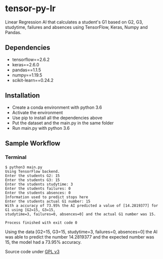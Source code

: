 
# tensor-py-lr
Linear Regression AI that calculates a student's G1 based on G2, G3, studytime, failures and absences using TensorFlow, Keras, Numpy and Pandas.

## Dependencies
- tensorflow==2.6.2
- keras==2.6.0
- pandas==1.1.5
- numpy==1.19.5
- scikit-learn==0.24.2

## Installation
- Create a conda environment with python 3.6
- Activate the environment
- Use pip to install all the dependencies above
- Put the dataset and the main.py in the same folder
- Run main.py with python 3.6

## Sample Workflow

### Terminal

    $ python3 main.py
    Using TensorFlow backend.
    Enter the students G2: 15
	Enter the students G3: 15
	Enter the students studytime: 3
	Enter the students failures: 0
	Enter the students absences: 0
	Information used to predict stops here
	Enter the students actual G1 number: 15
	With a accuracy of 73.95% the AI predicted a value of [14.2819377] for G1 using [G2=15, G3=15,
	studytime=3, failures=0, absences=0] and the actual G1 number was 15.

	Process finished with exit code 0

Using the data [G2=15, G3=15, studytime=3, failures=0, absences=0] the AI was able to predict the number 14.2819377 and the expected number was 15, the model had a 73.95% accuracy.
    

Source code under [GPL v3](https://www.gnu.org/licenses/gpl-3.0.pt-br.html)
